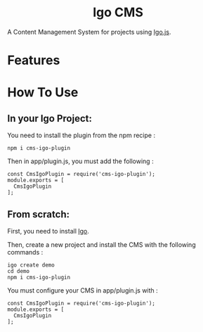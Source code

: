 <h1 align="center">
  <br>
  Igo CMS
  <br>
</h1>

A Content Management System for projects using [Igo.js](https://www.https://github.com/igocreate/igo).

# Features

# How To Use

## In your Igo Project:
You need to install the plugin from the npm recipe :  
```
npm i cms-igo-plugin
```

Then in app/plugin.js, you must add the following :
```
const CmsIgoPlugin = require('cms-igo-plugin');
module.exports = [
  CmsIgoPlugin
];
```

## From scratch:

First, you need to install [Igo](https://github.com/igocreate/igo). 

Then, create a new project and install the CMS with the following commands :
```
igo create demo
cd demo
npm i cms-igo-plugin
```


You must configure your CMS in app/plugin.js with :
```
const CmsIgoPlugin = require('cms-igo-plugin');
module.exports = [
  CmsIgoPlugin
];
```